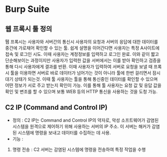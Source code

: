 # Burp Suite
## 웹 프록시 툴 정의
퉵 프록시는 사용자와 서버간의 통신시 사용자의 요청과 서버의 응답에 대한 데이터를 중간에 가로채어 확인할 수 있는 툴.
쉽게 설명을 이어간다면 사용자는 특정 A사이트에 접속 및 로그인 시도. 이때 사용자는 계정정보를 입력하고 로그인 완료. 이와 같이 짧고 단순해보이는 과정이지만 사용자가 입력한 값을 서버에서는 이를 받아 확인하고 검증을 통해 다시 사용자에게 결과를 반환.
이때 사용자가 입력하여 서버로 요청을 보낼 때 프록시 툴을 이용하면 서버로 바로 데이터가 넘어가는 것이 아니라 툴에 한번 걸리면서 잠시 대기 상태가 되는것. 이때 툴 사용자는 툴을 통해 통신중인 데이터를 확인할 수 있으며 어떤 정보가 서로 주고 받는지 확인이 가능. 이를 통해 툴 사용자는 요청 값 및 응답 값을 확인 및 변조를 할 수 있으며  보통 WEB 등의 HTTP 통신을 사용하는 것을 도청 가능.

## C2 IP (Command and Control IP)
- 정의 : C2 IP는 Command and Control IP의 약자로, 악성 소프트웨어가 감염된 시스템을 원격으로 제어하기 위해 사용하는 서버의 IP 주소. 이 서버는 해커가 감염된 시스템에 명령을 보내고 데이터를 수집하는 데 사용.
- 기능 :
1. 명령 전송 : C2 서버는 감염된 시스템에 명령을 전송하여 특정 작업을 수행